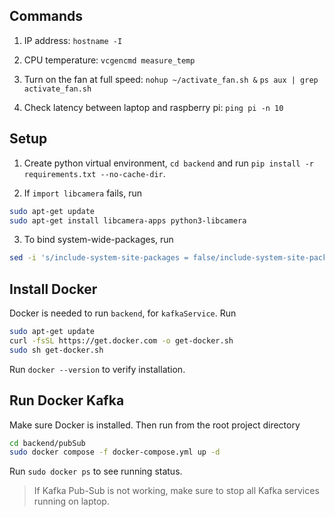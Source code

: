## Commands

1. IP address:
`hostname -I`

2. CPU temperature:
`vcgencmd measure_temp`

3. Turn on the fan at full speed:
`nohup ~/activate_fan.sh &`
`ps aux | grep activate_fan.sh`

5. Check latency between laptop and raspberry pi:
`ping pi -n 10`

## Setup

1. Create python virtual environment, `cd backend` and run `pip install -r requirements.txt --no-cache-dir`.

2. If `import libcamera` fails, run
```bash
sudo apt-get update
sudo apt-get install libcamera-apps python3-libcamera
```

3. To bind system-wide-packages, run
```bash
sed -i 's/include-system-site-packages = false/include-system-site-packages = true/' myenv/pyvenv.cfg
```

## Install Docker

Docker is needed to run `backend`, for `kafkaService`. Run
```bash
sudo apt-get update
curl -fsSL https://get.docker.com -o get-docker.sh
sudo sh get-docker.sh
```
Run `docker --version` to verify installation.

## Run Docker Kafka

Make sure Docker is installed. Then run from the root project directory
```bash
cd backend/pubSub
sudo docker compose -f docker-compose.yml up -d
```

Run `sudo docker ps` to see running status.

>If Kafka Pub-Sub is not working, make sure to stop all Kafka services running on laptop.


